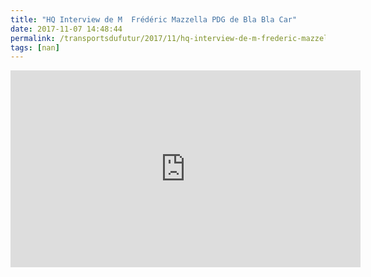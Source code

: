 ```yaml
---
title: "HQ Interview de M  Frédéric Mazzella PDG de Bla Bla Car"
date: 2017-11-07 14:48:44
permalink: /transportsdufutur/2017/11/hq-interview-de-m-frederic-mazzella-pdg-de-bla-bla-car.html
tags: [nan]
---
```


<iframe width="560" height="315" src="https://www.youtube.com/embed/hIPrI6DAF7w" frameborder="0" allowfullscreen></iframe>
